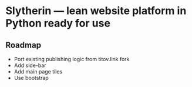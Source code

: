 # Slytherin — lean website platform in Python ready for use

## Roadmap

- Port existing publishing logic from titov.link fork
- Add side-bar
- Add main page tiles
- Use bootstrap

